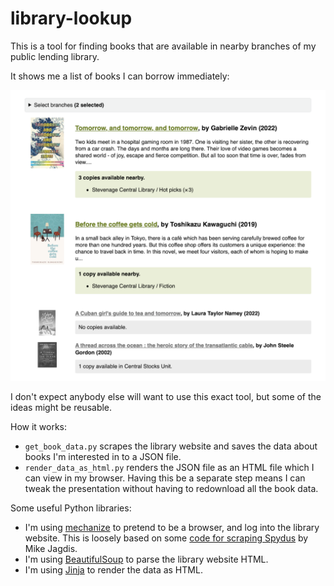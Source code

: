 # library-lookup

This is a tool for finding books that are available in nearby branches of my public lending library.

It shows me a list of books I can borrow immediately:

![A list of books. The first two books have large titles, a summary, and a list of branches where copies are available for immediate borrowing. There are two more books which are shown in smaller text and with greyed-out covers -- these aren't available nearby.](screenshot.png)

I don't expect anybody else will want to use this exact tool, but some of the ideas might be reusable.

How it works:

*   `get_book_data.py` scrapes the library website and saves the data about books I'm interested in to a JSON file.
*   `render_data_as_html.py` renders the JSON file as an HTML file which I can view in my browser. Having this be a separate step means I can tweak the presentation without having to redownload all the book data.

Some useful Python libraries:

*   I'm using [mechanize] to pretend to be a browser, and log into the library website.
    This is loosely based on some [code for scraping Spydus][spydus] by Mike Jagdis.
*   I'm using [BeautifulSoup] to parse the library website HTML.
*   I'm using [Jinja] to render the data as HTML.

[mechanize]: https://github.com/python-mechanize/mechanize
[spydus]: https://github.com/mjagdis/spydus
[BeautifulSoup]: https://www.crummy.com/software/BeautifulSoup/
[Jinja]: https://jinja.palletsprojects.com/en/3.1.x/
